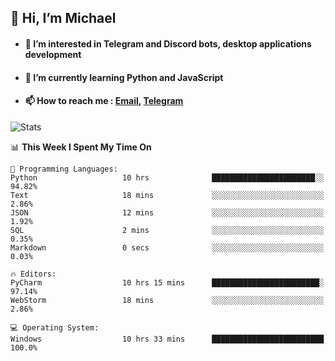 ## 👋 Hi, I’m Michael
- #### 👀 I’m interested in Telegram and Discord bots, desktop applications development
- #### 🌱 I’m currently learning Python and JavaScript
- #### 📫 How to reach me : [Email](mailto:misha@kurapov.ru), [Telegram](https://t.me/mickr7)

![Stats](https://github-readme-stats.vercel.app/api?username=krpff&show_icons=true&theme=github_dark&hide_border=true&hide=issues&count_private=true&layout=compact)


<!--START_SECTION:waka-->
📊 **This Week I Spent My Time On** 

```text
💬 Programming Languages: 
Python                   10 hrs              ███████████████████████░░   94.82% 
Text                     18 mins             ░░░░░░░░░░░░░░░░░░░░░░░░░   2.86% 
JSON                     12 mins             ░░░░░░░░░░░░░░░░░░░░░░░░░   1.92% 
SQL                      2 mins              ░░░░░░░░░░░░░░░░░░░░░░░░░   0.35% 
Markdown                 0 secs              ░░░░░░░░░░░░░░░░░░░░░░░░░   0.03%

🔥 Editors: 
PyCharm                  10 hrs 15 mins      ████████████████████████░   97.14% 
WebStorm                 18 mins             ░░░░░░░░░░░░░░░░░░░░░░░░░   2.86%

💻 Operating System: 
Windows                  10 hrs 33 mins      █████████████████████████   100.0%

```


<!--END_SECTION:waka-->
